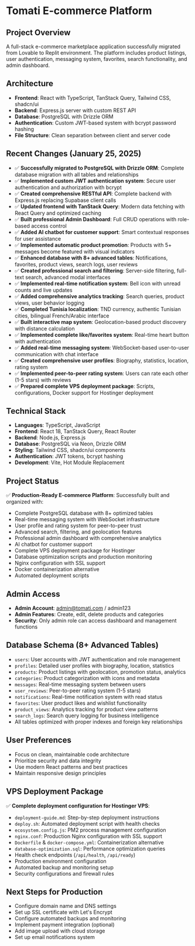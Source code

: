 # Tomati E-commerce Platform

## Project Overview
A full-stack e-commerce marketplace application successfully migrated from Lovable to Replit environment. The platform includes product listings, user authentication, messaging system, favorites, search functionality, and admin dashboard.

## Architecture
- **Frontend**: React with TypeScript, TanStack Query, Tailwind CSS, shadcn/ui
- **Backend**: Express.js server with custom REST API
- **Database**: PostgreSQL with Drizzle ORM
- **Authentication**: Custom JWT-based system with bcrypt password hashing
- **File Structure**: Clean separation between client and server code

## Recent Changes (January 25, 2025)
- ✅ **Successfully migrated to PostgreSQL with Drizzle ORM**: Complete database migration with all tables and relationships
- ✅ **Implemented custom JWT authentication system**: Secure user authentication and authorization with bcrypt
- ✅ **Created comprehensive RESTful API**: Complete backend with Express.js replacing Supabase client calls
- ✅ **Updated frontend with TanStack Query**: Modern data fetching with React Query and optimized caching
- ✅ **Built professional Admin Dashboard**: Full CRUD operations with role-based access control
- ✅ **Added AI chatbot for customer support**: Smart contextual responses for user assistance
- ✅ **Implemented automatic product promotion**: Products with 5+ messages become featured with visual indicators
- ✅ **Enhanced database with 8+ advanced tables**: Notifications, favorites, product views, search logs, user reviews
- ✅ **Created professional search and filtering**: Server-side filtering, full-text search, advanced modal interfaces
- ✅ **Implemented real-time notification system**: Bell icon with unread counts and live updates
- ✅ **Added comprehensive analytics tracking**: Search queries, product views, user behavior logging
- ✅ **Completed Tunisia localization**: TND currency, authentic Tunisian cities, bilingual French/Arabic interface
- ✅ **Built interactive map system**: Geolocation-based product discovery with distance calculation
- ✅ **Implemented complete like/favorites system**: Real-time heart button with authentication
- ✅ **Added real-time messaging system**: WebSocket-based user-to-user communication with chat interface
- ✅ **Created comprehensive user profiles**: Biography, statistics, location, rating system
- ✅ **Implemented peer-to-peer rating system**: Users can rate each other (1-5 stars) with reviews
- ✅ **Prepared complete VPS deployment package**: Scripts, configurations, Docker support for Hostinger deployment

## Technical Stack
- **Languages**: TypeScript, JavaScript
- **Frontend**: React 18, TanStack Query, React Router
- **Backend**: Node.js, Express.js
- **Database**: PostgreSQL via Neon, Drizzle ORM
- **Styling**: Tailwind CSS, shadcn/ui components
- **Authentication**: JWT tokens, bcrypt hashing
- **Development**: Vite, Hot Module Replacement

## Project Status
✅ **Production-Ready E-commerce Platform**: Successfully built and organized with:
- Complete PostgreSQL database with 8+ optimized tables
- Real-time messaging system with WebSocket infrastructure
- User profile and rating system for peer-to-peer trust
- Advanced search, filtering, and geolocation features
- Professional admin dashboard with comprehensive analytics
- AI chatbot for customer support
- Complete VPS deployment package for Hostinger
- Database optimization scripts and production monitoring
- Nginx configuration with SSL support
- Docker containerization alternative
- Automated deployment scripts

## Admin Access
- **Admin Account**: admin@tomati.com / admin123
- **Admin Features**: Create, edit, delete products and categories
- **Security**: Only admin role can access dashboard and management functions

## Database Schema (8+ Advanced Tables)
- `users`: User accounts with JWT authentication and role management
- `profiles`: Detailed user profiles with biography, location, statistics
- `products`: Product listings with geolocation, promotion status, analytics
- `categories`: Product categorization with icons and metadata
- `messages`: Real-time messaging system between users
- `user_reviews`: Peer-to-peer rating system (1-5 stars)
- `notifications`: Real-time notification system with read status
- `favorites`: User product likes and wishlist functionality  
- `product_views`: Analytics tracking for product view patterns
- `search_logs`: Search query logging for business intelligence
- All tables optimized with proper indexes and foreign key relationships

## User Preferences
- Focus on clean, maintainable code architecture
- Prioritize security and data integrity
- Use modern React patterns and best practices
- Maintain responsive design principles

## VPS Deployment Package
✅ **Complete deployment configuration for Hostinger VPS**:
- `deployment-guide.md`: Step-by-step deployment instructions
- `deploy.sh`: Automated deployment script with health checks
- `ecosystem.config.js`: PM2 process management configuration
- `nginx.conf`: Production Nginx configuration with SSL support
- `Dockerfile` & `docker-compose.yml`: Containerization alternative
- `database-optimization.sql`: Performance optimization queries
- Health check endpoints (`/api/health`, `/api/ready`)
- Production environment configuration
- Automated backup and monitoring setup
- Security configurations and firewall rules

## Next Steps for Production
- Configure domain name and DNS settings
- Set up SSL certificate with Let's Encrypt
- Configure automated backups and monitoring
- Implement payment integration (optional)
- Add image upload with cloud storage
- Set up email notifications system
